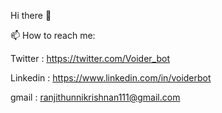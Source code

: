 

Hi there 👋


 📫 How to reach me: 
 
Twitter  :  https://twitter.com/Voider_bot

Linkedin :  https://www.linkedin.com/in/voiderbot

gmail    : ranjithunnikrishnan111@gmail.com
